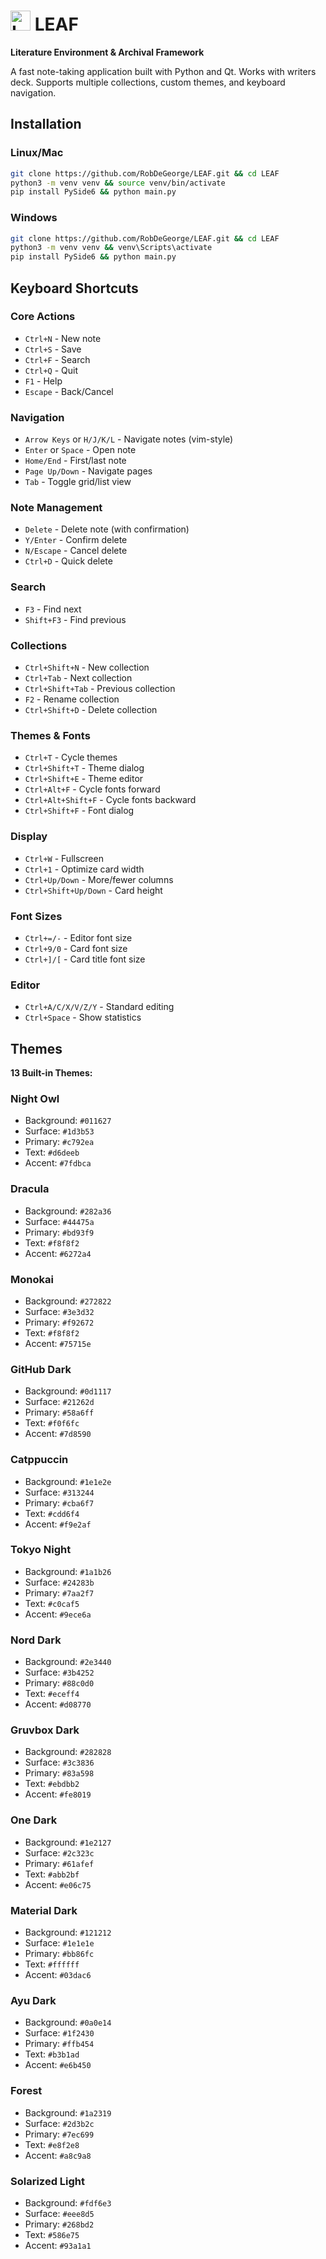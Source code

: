 # <img src="assets/LEAFico.ico" width="32" height="32" alt="LEAF Icon"> LEAF

**Literature Environment & Archival Framework**

A fast note-taking application built with Python and Qt. Works with writers deck. Supports multiple collections, custom themes, and keyboard navigation.

## Installation

### Linux/Mac
```bash
git clone https://github.com/RobDeGeorge/LEAF.git && cd LEAF
python3 -m venv venv && source venv/bin/activate
pip install PySide6 && python main.py
```

### Windows
```bash
git clone https://github.com/RobDeGeorge/LEAF.git && cd LEAF
python3 -m venv venv && venv\Scripts\activate
pip install PySide6 && python main.py
```

## Keyboard Shortcuts

### Core Actions
- `Ctrl+N` - New note
- `Ctrl+S` - Save
- `Ctrl+F` - Search
- `Ctrl+Q` - Quit
- `F1` - Help
- `Escape` - Back/Cancel

### Navigation
- `Arrow Keys` or `H/J/K/L` - Navigate notes (vim-style)
- `Enter` or `Space` - Open note
- `Home/End` - First/last note
- `Page Up/Down` - Navigate pages
- `Tab` - Toggle grid/list view

### Note Management
- `Delete` - Delete note (with confirmation)
- `Y/Enter` - Confirm delete
- `N/Escape` - Cancel delete
- `Ctrl+D` - Quick delete

### Search
- `F3` - Find next
- `Shift+F3` - Find previous

### Collections
- `Ctrl+Shift+N` - New collection
- `Ctrl+Tab` - Next collection
- `Ctrl+Shift+Tab` - Previous collection
- `F2` - Rename collection
- `Ctrl+Shift+D` - Delete collection

### Themes & Fonts
- `Ctrl+T` - Cycle themes
- `Ctrl+Shift+T` - Theme dialog
- `Ctrl+Shift+E` - Theme editor
- `Ctrl+Alt+F` - Cycle fonts forward
- `Ctrl+Alt+Shift+F` - Cycle fonts backward
- `Ctrl+Shift+F` - Font dialog

### Display
- `Ctrl+W` - Fullscreen
- `Ctrl+1` - Optimize card width
- `Ctrl+Up/Down` - More/fewer columns
- `Ctrl+Shift+Up/Down` - Card height

### Font Sizes
- `Ctrl+=/-` - Editor font size
- `Ctrl+9/0` - Card font size
- `Ctrl+]/[` - Card title font size

### Editor
- `Ctrl+A/C/X/V/Z/Y` - Standard editing
- `Ctrl+Space` - Show statistics

## Themes

**13 Built-in Themes:**

### Night Owl
- Background: `#011627`
- Surface: `#1d3b53`
- Primary: `#c792ea`
- Text: `#d6deeb`
- Accent: `#7fdbca`

### Dracula
- Background: `#282a36`
- Surface: `#44475a`
- Primary: `#bd93f9`
- Text: `#f8f8f2`
- Accent: `#6272a4`

### Monokai
- Background: `#272822`
- Surface: `#3e3d32`
- Primary: `#f92672`
- Text: `#f8f8f2`
- Accent: `#75715e`

### GitHub Dark
- Background: `#0d1117`
- Surface: `#21262d`
- Primary: `#58a6ff`
- Text: `#f0f6fc`
- Accent: `#7d8590`

### Catppuccin
- Background: `#1e1e2e`
- Surface: `#313244`
- Primary: `#cba6f7`
- Text: `#cdd6f4`
- Accent: `#f9e2af`

### Tokyo Night
- Background: `#1a1b26`
- Surface: `#24283b`
- Primary: `#7aa2f7`
- Text: `#c0caf5`
- Accent: `#9ece6a`

### Nord Dark
- Background: `#2e3440`
- Surface: `#3b4252`
- Primary: `#88c0d0`
- Text: `#eceff4`
- Accent: `#d08770`

### Gruvbox Dark
- Background: `#282828`
- Surface: `#3c3836`
- Primary: `#83a598`
- Text: `#ebdbb2`
- Accent: `#fe8019`

### One Dark
- Background: `#1e2127`
- Surface: `#2c323c`
- Primary: `#61afef`
- Text: `#abb2bf`
- Accent: `#e06c75`

### Material Dark
- Background: `#121212`
- Surface: `#1e1e1e`
- Primary: `#bb86fc`
- Text: `#ffffff`
- Accent: `#03dac6`

### Ayu Dark
- Background: `#0a0e14`
- Surface: `#1f2430`
- Primary: `#ffb454`
- Text: `#b3b1ad`
- Accent: `#e6b450`

### Forest
- Background: `#1a2319`
- Surface: `#2d3b2c`
- Primary: `#7ec699`
- Text: `#e8f2e8`
- Accent: `#a8c9a8`

### Solarized Light
- Background: `#fdf6e3`
- Surface: `#eee8d5`
- Primary: `#268bd2`
- Text: `#586e75`
- Accent: `#93a1a1`